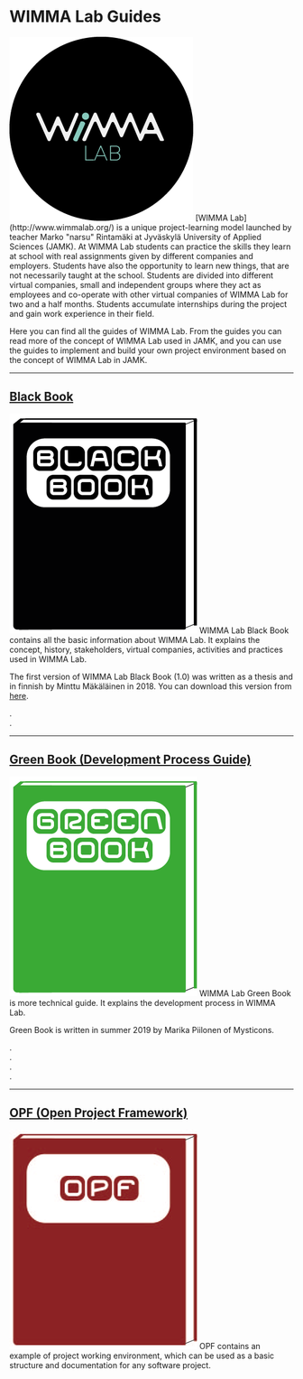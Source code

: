 # WIMMA Lab Guides

<img class="img-responsive wimmalogo" src="WIMMA.blackcircle.png" alt="WIMMA Lab logo" width="auto" height="auto"> 
[WIMMA Lab](http://www.wimmalab.org/) is a unique project-learning model launched by teacher Marko "narsu" Rintamäki at Jyväskylä University of Applied Sciences (JAMK). 
At WIMMA Lab students can practice the skills they learn at school with real assignments given by different companies and employers. Students have also the opportunity 
to learn new things, that are not necessarily taught at the school. Students are divided into different virtual companies, small and independent groups where they act as 
employees and co-operate with other virtual companies of WIMMA Lab for two and a half months. Students accumulate internships during the project and gain work experience 
in their field.  

Here you can find all the guides of WIMMA Lab. From the guides you can read more of the concept of WIMMA Lab used in JAMK, and you can use the guides to implement and build your 
own project environment based on the concept of WIMMA Lab in JAMK.  

---

## [Black Book](Black-Book-1.1/index.md)

<img class="img-responsive logo" src="blackbook.png" alt="Black Book logo"> 
WIMMA Lab Black Book contains all the basic information about WIMMA Lab. It explains the concept, history, stakeholders, virtual companies, activities and practices used in WIMMA Lab.  
  
The first version of WIMMA Lab Black Book (1.0) was written as a thesis and in finnish by Minttu Mäkäläinen in 2018. You can download this version from [here](http://wimmalab.pages.labranet.jamk.fi/site/media/WIMMALab-BlackBook-1.0.ec5daf40.pdf).  
  
.  
.  
 
---

## [Green Book (Development Process Guide)](Green-Book/index.md)

<img class="img-responsive logo" src="greenbook.png" alt="Green Book logo"> 
WIMMA Lab Green Book is more technical guide. It explains the development process in WIMMA Lab.    
  
Green Book is written in summer 2019 by Marika Piilonen of Mysticons.  
  
.  
.  
.  
.  

---

## [OPF (Open Project Framework)](http://open-project-framework.pages.labranet.jamk.fi/opf-virtual-company-v1/core/)

<img class="img-responsive logo" src="opf.png" alt="OPF logo"> 
OPF contains an example of project working environment, which can be used as a basic structure and documentation for any software project.  
  

  
  
  
  